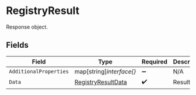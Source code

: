 # RegistryResult

Response object.


## Fields

| Field                                                           | Type                                                            | Required                                                        | Description                                                     |
| --------------------------------------------------------------- | --------------------------------------------------------------- | --------------------------------------------------------------- | --------------------------------------------------------------- |
| `AdditionalProperties`                                          | map[string]*interface{}*                                        | :heavy_minus_sign:                                              | N/A                                                             |
| `Data`                                                          | [RegistryResultData](../../models/shared/registryresultdata.md) | :heavy_check_mark:                                              | Result data.                                                    |